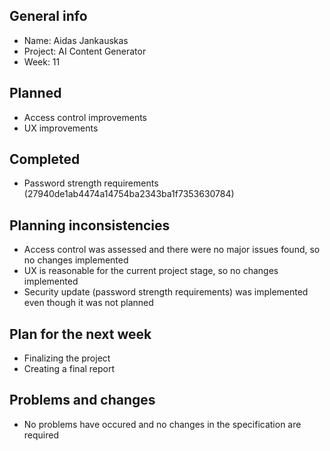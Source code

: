 ## General info

- Name: Aidas Jankauskas
- Project: AI Content Generator
- Week: 11

## Planned

- Access control improvements
- UX improvements

## Completed

- Password strength requirements (27940de1ab4474a14754ba2343ba1f7353630784)

## Planning inconsistencies

- Access control was assessed and there were no major issues found, so no changes implemented
- UX is reasonable for the current project stage, so no changes implemented
- Security update (password strength requirements) was implemented even though it was not planned

## Plan for the next week

- Finalizing the project
- Creating a final report

## Problems and changes

- No problems have occured and no changes in the specification are required
